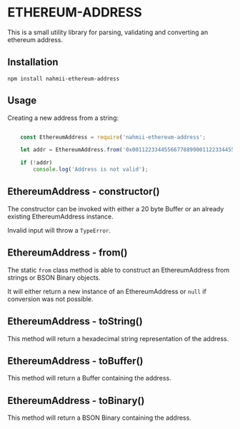 # ETHEREUM-ADDRESS

This is a small utility library for parsing, validating and converting an
ethereum address.

## Installation

    npm install nahmii-ethereum-address

## Usage

Creating a new address from a string:

```javascript

    const EthereumAddress = require('nahmii-ethereum-address';

    let addr = EthereumAddress.from('0x0011223344556677889900112233445566778899');

    if (!addr)
        console.log('Address is not valid');

```

## EthereumAddress - constructor()

The constructor can be invoked with either a 20 byte Buffer or an already
existing EthereumAddress instance.

Invalid input will throw a `TypeError`.

## EthereumAddress - from()

The static `from` class method is able to construct an EthereumAddress from
strings or BSON Binary objects.

It will either return a new instance of an EthereumAddress or `null` if
conversion was not possible.

## EthereumAddress - toString()

This method will return a hexadecimal string representation of the address.

## EthereumAddress - toBuffer()

This method will return a Buffer containing the address.

## EthereumAddress - toBinary()

This method will return a BSON Binary containing the address.
